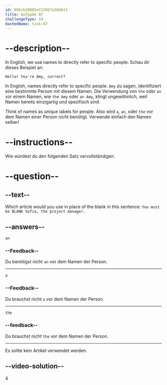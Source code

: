 ```yaml
---
id: 656cb18802ef22057a58db13
title: Aufgabe 87
challengeType: 19
dashedName: task-87
---
```


# --description--

In English, we use names to directly refer to specific people. Schau dir dieses Beispiel an:

`Hello! You're Amy, correct?`

In English, names directly refer to specific people. `Amy` zu sagen, identifiziert eine bestimmte Person mit diesem Namen. Die Verwendung von `the` oder `an` vor einem Namen, wie `the Amy` oder `an Amy`, klingt ungewöhnlich, weil Namen bereits einzigartig und spezifisch sind.

Think of names as unique labels for people. Also wird `a`, `an`, oder `the` vor dem Namen einer Person nicht benötigt. Verwende einfach den Namen selber!

# --instructions--

Wie würdest du den folgenden Satz vervollständigen.

# --question--

## --text--

Which article would you use in place of the blank in this sentence: `You must be BLANK Sofia, the project manager.`

## --answers--

`an`

### --Feedback--

Du benötigst nicht `an` vor dem Namen der Person.

---

`a`

### --Feedback--

Du brauchst nicht `a` vor dem Namen der Person.

---

`the`

### --feedback--

Du brauchst nicht `the` vor dem Namen der Person.

---

Es sollte kein Artikel verwendet werden.

## --video-solution--

4
